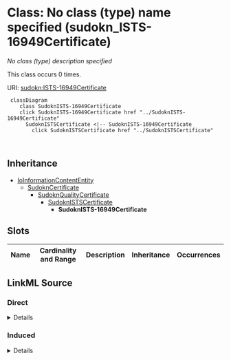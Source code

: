 

# Class: No class (type) name specified (sudokn_ISTS-16949Certificate)


_No class (type) description specified_






This class occurs 0 times.


URI: [sudokn:ISTS-16949Certificate](http://asu.edu/semantics/SUDOKN/ISTS-16949Certificate)






```mermaid
 classDiagram
    class SudoknISTS-16949Certificate
    click SudoknISTS-16949Certificate href "../SudoknISTS-16949Certificate"
      SudoknISTSCertificate <|-- SudoknISTS-16949Certificate
        click SudoknISTSCertificate href "../SudoknISTSCertificate"
      
      
```





## Inheritance
* [IoInformationContentEntity](../classes/IoInformationContentEntity.md)
    * [SudoknCertificate](../classes/SudoknCertificate.md)
        * [SudoknQualityCertificate](../classes/SudoknQualityCertificate.md)
            * [SudoknISTSCertificate](../classes/SudoknISTSCertificate.md)
                * **SudoknISTS-16949Certificate**



## Slots

| Name | Cardinality and Range | Description | Inheritance | Occurrences |
| ---  | --- | --- | --- | --- |














## LinkML Source

<!-- TODO: investigate https://stackoverflow.com/questions/37606292/how-to-create-tabbed-code-blocks-in-mkdocs-or-sphinx -->

### Direct

<details>

```yaml
name: sudokn_ISTS-16949Certificate
conforms_to: No schema conformance document specified
annotations:
  count:
    tag: count
    value: 0
description: No class (type) description specified
title: No class (type) name specified
from_schema: sudokn-kg
rank: 1000
is_a: sudokn_ISTSCertificate
class_uri: sudokn:ISTS-16949Certificate

```
</details>

### Induced

<details>

```yaml
name: sudokn_ISTS-16949Certificate
conforms_to: No schema conformance document specified
annotations:
  count:
    tag: count
    value: 0
description: No class (type) description specified
title: No class (type) name specified
from_schema: sudokn-kg
rank: 1000
is_a: sudokn_ISTSCertificate
class_uri: sudokn:ISTS-16949Certificate

```
</details>